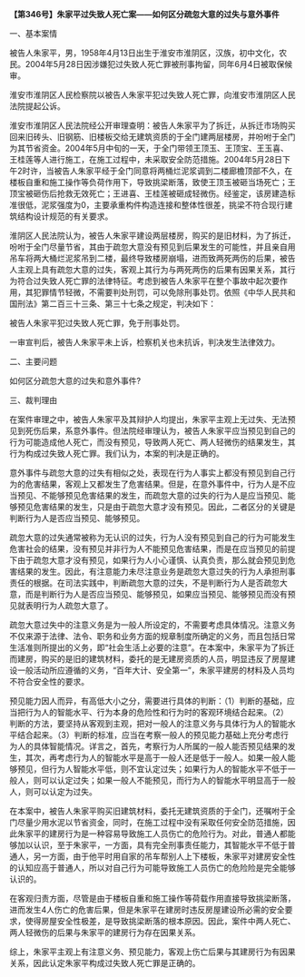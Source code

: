 **【第346号】朱家平过失致人死亡案——如何区分疏忽大意的过失与意外事件**

一、基本案情

被告人朱家平，男，1958年4月13日出生于淮安市淮阴区，汉族，初中文化，农民。2004年5月28日因涉嫌犯过失致人死亡罪被刑事拘留，同年6月4日被取保候审。

淮安市淮阴区人民检察院以被告人朱家平犯过失致人死亡罪，向淮安市淮阴区人民法院提起公诉。

淮安市淮阴区人民法院经公开审理查明：被告人朱家平为了拆迁，从拆迁市场购买回来旧砖头、旧钢筋、旧楼板交给无建筑资质的于全门建两层楼房，并吩咐于全门为其节省资金。2004年5月中旬的一天，于全门带领王顶玉、王顶宝、王玉喜、王桂莲等人进行施工，在施工过程中，未采取安全防范措施。2004年5月28日下午2时许，当被告人朱家平经于全门同意将两桶烂泥浆调到二楼廊檐顶部不久，在楼板自重和施工操作等负荷作用下，导致挑梁断落，致使王顶玉被砸当场死亡；王顶宝被砸伤后抢救无效死亡；王进喜、王桂莲被砸成轻微伤。经鉴定，该房建造标准很低，泥浆强度为0，主要承重构件构造连接和整体性很差，挑梁不符合现行建筑结构设计规范的有关要求。

淮阴区人民法院认为，被告人朱家平建设两层楼房，购买的是旧材料，为了拆迁，吩咐于全门尽量节省，其由于疏忽大意没有预见到后果发生的可能性，并且亲自用吊车将两大桶烂泥浆吊到二楼，最终导致楼房崩塌，进而致两死两伤的后果，被告人主观上具有疏忽大意的过失，客观上其行为与两死两伤的后果有因果关系，其行为符合过失致人死亡罪的法律特征。考虑到被告人朱家平在整个事故中起次要作用，其犯罪情节轻微，不需要判处刑罚，可以免除刑事处罚。依照《中华人民共和国刑法》第二百三十三条、第三十七条之规定，判决如下：

被告人朱家平犯过失致人死亡罪，免于刑事处罚。

一审宣判后，被告人朱家平未上诉，检察机关也未抗诉，判决发生法律效力。

二、主要问题

如何区分疏忽大意的过失和意外事件?

三、裁判理由

在案件审理之中，被告人朱家平及其辩护人均提出，朱家平主观上无过失、无法预见到死伤后果，系意外事件。但法院经审理认为，被告人朱家平应当预见到自己的行为可能造成他人死亡，而没有预见，导致两人死亡、两人轻微伤的结果发生，其行为构成过失致人死亡罪。我们认为，本案的判决是正确的。

意外事件与疏忽大意的过失有相似之处，表现在行为人事实上都没有预见到自己行为的危害结果，客观上又都发生了危害结果。但是，在意外事件中，行为人是不应当预见、不能够预见危害结果的发生，而疏忽大意的过失的行为人是应当预见、能够预见危害结果的发生，只是由于疏忽大意才没有预见。因此，二者区分的关键是判断行为人是否应当预见、能够预见。

疏忽大意的过失通常被称为无认识的过失，行为人没有预见到自己的行为可能发生危害社会的结果，没有预见并非行为人不能预见危害结果，而是在应当预见的前提下由于疏忽大意才没有预见，如果行为人小心谨慎、认真负责，那么就会预见到危害结果的发生。因此，有注意能力未尽注意业务是疏忽大意过失的行为人承担刑事责任的根据。在司法实践中，判断疏忽大意的过失，不是判断行为人是否疏忽大意，而是判断行为人是否应当预见、能够预见，如果应当预见、能够预见而没有预见就表明行为人疏忽大意了。

疏忽大意过失中的注意义务是为一般人所设定的，不需要考虑具体情况。注意义务不仅来源于法律、法令、职务和业务方面的规章制度所确定的义务，而且包括日常生活准则所提出的义务，即“社会生活上必要的注意”。在本案中，朱家平为了拆迁而建房，购买的是旧的建筑材料，委托的是无建房资质的人员，明显违反了房屋建设一般活动所应遵循的义务，“百年大计、安全第一”，朱家平建房的材料及人员均不符合安全性的要求。

预见能力因人而异，有高低大小之分，需要进行具体的判断：（1）判断的基础，应当把行为人的智能水平、行为本身的危险性和行为时的客观环境结合起来。（2）判断的方法，要坚持从客观到主观，把对一般人的注意义务与具体行为人的智能水平结合起来。（3）判断的标准，应当在考察一般人的预见能力基础上充分考虑行为人的具体智能情况。详言之，首先，考察行为人所属的一般人能否预见结果的发生，其次，再考虑行为人的智能水平是高于一般人还是低于一般人。如果一般人能够预见，但行为人智能水平低，则不宜认定过失；如果行为人的智能水平不低于一般人，则可以认定过失；如果一般人不能预见，而行为人的智能水平明显高于一般人，则可以认定为过失。

在本案中，被告人朱家平购买旧建筑材料，委托无建筑资质的于全门，还嘱咐于全门尽量少用水泥以节省资金，同时，在施工过程中没有采取任何安全防范措施，因此朱家平的建房行为是一种容易导致施工人员伤亡的危险行为。对此，普通人都能够加以认识，至于朱家平，一方面，具有完全刑事责任能力，其智能水平不低于普通人，另一方面，由于他平时用自家的吊车帮别人上下楼板，朱家平对建房安全性的认知应高于普通人，所以对自己行为可能导致施工人员伤亡的危险险是完全能够认识的。

在客观归责方面，尽管是由于楼板自重和施工操作等荷载作用直接导致挑梁断落，进而发生4人伤亡的危害后果，但是朱家平在建房时违反房屋建设所必需的安全要求，使得房屋安全性极差，是导致挑梁断落的根本原因。因此，案件中两人死亡、两人轻微伤的后果与朱家平的建房行为存在因果关系。

综上，朱家平主观上有注意义务、预见能力，客观上伤亡后果与其建房行为有因果关系，因此认定朱家平构成过失致人死亡罪是正确的。